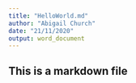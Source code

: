 ```yaml
---
title: "HelloWorld.md"
author: "Abigail Church"
date: "21/11/2020"
output: word_document
---
```


## This is a markdown file